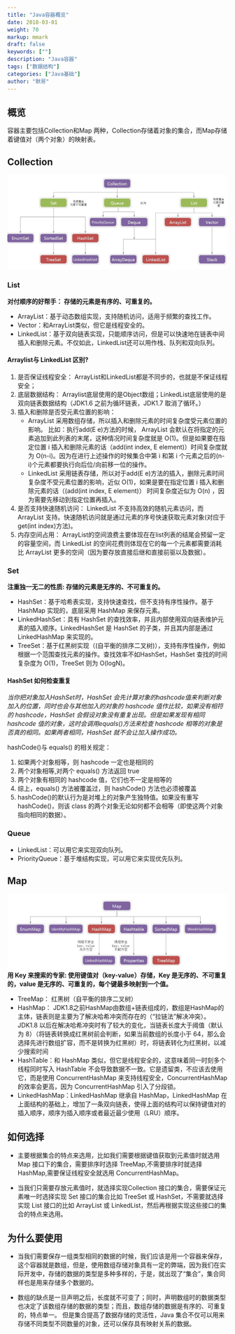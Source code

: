 ```yaml
---  
title: "Java容器概览"  
date: 2018-03-01
weight: 70  
markup: mmark  
draft: false  
keywords: [""]  
description: "Java容器"  
tags: ["数据结构"]  
categories: ["Java基础"]  
author: "默哥"  
---  
```

## 概览
容器主要包括Collection和Map 两种，Collection存储着对象的集合，而Map存储着键值对（两个对象）的映射表。

## Collection
![collection](/images/container/collection.png)

### List
**对付顺序的好帮手： 存储的元素是有序的、可重复的。**
* ArrayList：基于动态数组实现，支持随机访问，适用于频繁的查找工作。
* Vector：和ArrayList类似，但它是线程安全的。
* LinkedList：基于双向链表实现，只能顺序访问，但是可以快速地在链表中间插入和删除元素。不仅如此，LinkedList还可以用作栈、队列和双向队列。

#### Arraylist与 LinkedList 区别?
1. 是否保证线程安全： ArrayList和LinkedList都是不同步的，也就是不保证线程安全；
2. 底层数据结构： Arraylist底层使用的是Object数组；LinkedList底层使用的是双向链表数据结构（JDK1.6 之前为循环链表，JDK1.7 取消了循环。）
3. 插入和删除是否受元素位置的影响：
    * ArrayList 采用数组存储，所以插入和删除元素的时间复杂度受元素位置的影响。 比如：执行add(E e)方法的时候， ArrayList 会默认在将指定的元素追加到此列表的末尾，这种情况时间复杂度就是 O(1)。但是如果要在指定位置 i 插入和删除元素的话（add(int index, E element)）时间复杂度就为 O(n-i)。因为在进行上述操作的时候集合中第 i 和第 i 个元素之后的(n-i)个元素都要执行向后位/向前移一位的操作。
    * LinkedList 采用链表存储，所以对于add(E e)方法的插入，删除元素时间复杂度不受元素位置的影响，近似 O(1)，如果是要在指定位置 i 插入和删除元素的话（(add(int index, E element)） 时间复杂度近似为 O(n) ，因为需要先移动到指定位置再插入。
4. 是否支持快速随机访问： LinkedList 不支持高效的随机元素访问，而 ArrayList 支持。快速随机访问就是通过元素的序号快速获取元素对象(对应于get(int index)方法)。
5. 内存空间占用： ArrayList的空间浪费主要体现在在list列表的结尾会预留一定的容量空间，而 LinkedList 的空间花费则体现在它的每一个元素都需要消耗比 ArrayList 更多的空间（因为要存放直接后继和直接前驱以及数据）。

### Set
**注重独一无二的性质: 存储的元素是无序的、不可重复的。**
* HashSet：基于哈希表实现，支持快速查找，但不支持有序性操作。基于 HashMap 实现的，底层采用 HashMap 来保存元素。
* LinkedHashSet：具有 HashSet 的查找效率，并且内部使用双向链表维护元素的插入顺序。LinkedHashSet 是 HashSet 的子类，并且其内部是通过 LinkedHashMap 来实现的。
* TreeSet：基于红黑树实现（(自平衡的排序二叉树)），支持有序性操作，例如根据一个范围查找元素的操作。查找效率不如HashSet，HashSet 查找的时间复杂度为 O(1)，TreeSet 则为 O(logN)。

#### HashSet 如何检查重复
*当你把对象加入HashSet时，HashSet 会先计算对象的hashcode值来判断对象加入的位置，同时也会与其他加入的对象的 hashcode 值作比较，如果没有相符的 hashcode，HashSet 会假设对象没有重复出现。但是如果发现有相同 hashcode 值的对象，这时会调用equals()方法来检查 hashcode 相等的对象是否真的相同。如果两者相同，HashSet 就不会让加入操作成功。* 

hashCode()与 equals() 的相关规定：
1. 如果两个对象相等，则 hashcode 一定也是相同的
2. 两个对象相等,对两个 equals() 方法返回 true
3. 两个对象有相同的 hashcode 值，它们也不一定是相等的
4. 综上，equals() 方法被覆盖过，则 hashCode() 方法也必须被覆盖
5. hashCode()的默认行为是对堆上的对象产生独特值。如果没有重写 hashCode()，则该 class 的两个对象无论如何都不会相等（即使这两个对象指向相同的数据）。

### Queue
* LinkedList：可以用它来实现双向队列。
* PriorityQueue：基于堆结构实现，可以用它来实现优先队列。

## Map
![map](/images/container/map.png)
**用 Key 来搜索的专家: 使用键值对（key-value）存储，Key 是无序的、不可重复的，value 是无序的、可重复的，每个键最多映射到一个值。**
* TreeMap： 红黑树（自平衡的排序二叉树）
* HashMap： JDK1.8之前HashMap由数组+链表组成的，数组是HashMap的主体，链表则是主要为了解决哈希冲突而存在的（“拉链法”解决冲突）。JDK1.8 以后在解决哈希冲突时有了较大的变化，当链表长度大于阈值（默认为 8）（将链表转换成红黑树前会判断，如果当前数组的长度小于 64，那么会选择先进行数组扩容，而不是转换为红黑树）时，将链表转化为红黑树，以减少搜索时间
* HashTable：和 HashMap 类似，但它是线程安全的，这意味着同一时刻多个线程同时写入 HashTable 不会导致数据不一致。它是遗留类，不应该去使用它，而是使用 ConcurrentHashMap 来支持线程安全，ConcurrentHashMap 的效率会更高，因为 ConcurrentHashMap 引入了分段锁。
* LinkedHashMap：LinkedHashMap 继承自 HashMap，LinkedHashMap 在上面结构的基础上，增加了一条双向链表，使得上面的结构可以保持键值对的插入顺序，顺序为插入顺序或者最近最少使用（LRU）顺序。

## 如何选择
* 主要根据集合的特点来选用，比如我们需要根据键值获取到元素值时就选用 Map 接口下的集合，需要排序时选择 TreeMap,不需要排序时就选择 HashMap,需要保证线程安全就选用 ConcurrentHashMap。

* 当我们只需要存放元素值时，就选择实现Collection 接口的集合，需要保证元素唯一时选择实现 Set 接口的集合比如 TreeSet 或 HashSet，不需要就选择实现 List 接口的比如 ArrayList 或 LinkedList，然后再根据实现这些接口的集合的特点来选用。

## 为什么要使用
* 当我们需要保存一组类型相同的数据的时候，我们应该是用一个容器来保存，这个容器就是数组，但是，使用数组存储对象具有一定的弊端，因为我们在实际开发中，存储的数据的类型是多种多样的，于是，就出现了“集合”，集合同样也是用来存储多个数据的。

* 数组的缺点是一旦声明之后，长度就不可变了；同时，声明数组时的数据类型也决定了该数组存储的数据的类型；而且，数组存储的数据是有序的、可重复的，特点单一。 但是集合提高了数据存储的灵活性，Java 集合不仅可以用来存储不同类型不同数量的对象，还可以保存具有映射关系的数据。